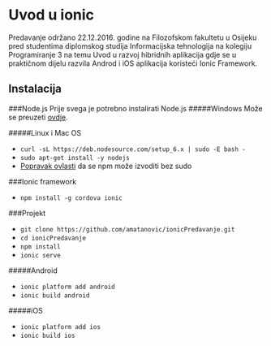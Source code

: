 # Uvod u ionic
Predavanje održano 22.12.2016. godine na Filozofskom fakultetu u 
Osijeku pred studentima diplomskog studija Informacijska tehnologija na kolegiju
Programiranje 3 na temu Uvod u razvoj hibridnih aplikacija gdje se u praktičnom dijelu razvila
Androd i iOS aplikacija koristeći Ionic Framework.

## Instalacija
###Node.js
Prije svega je potrebno instalirati Node.js
#####Windows
Može se preuzeti [ovdje](https://nodejs.org).

#####Linux i Mac OS
- `curl -sL https://deb.nodesource.com/setup_6.x | sudo -E bash -`
- `sudo apt-get install -y nodejs` <br />
- [Popravak ovlasti](https://docs.npmjs.com/getting-started/fixing-npm-permissions) 
da se npm može izvoditi bez sudo

###Ionic framework
 - `npm install -g cordova ionic`

###Projekt
- `git clone https://github.com/amatanovic/ionicPredavanje.git`
- `cd ionicPredavanje`
- `npm install` 
- `ionic serve` 

#####Android
- `ionic platform add android`
- `ionic build android`

#####iOS
- `ionic platform add ios`
- `ionic build ios`






